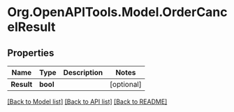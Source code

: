 # Org.OpenAPITools.Model.OrderCancelResult
## Properties

Name | Type | Description | Notes
------------ | ------------- | ------------- | -------------
**Result** | **bool** |  | [optional] 

[[Back to Model list]](../README.md#documentation-for-models) [[Back to API list]](../README.md#documentation-for-api-endpoints) [[Back to README]](../README.md)

